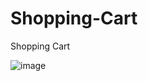 # Shopping-Cart
 Shopping Cart
 
 
 
 ![image](https://user-images.githubusercontent.com/121459925/235354007-e078be9f-0ab6-47b7-813e-1afcd8d4f34f.png)

